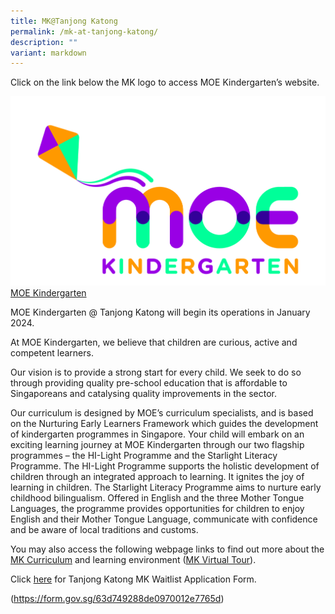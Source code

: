 ```yaml
---
title: MK@Tanjong Katong
permalink: /mk-at-tanjong-katong/
description: ""
variant: markdown
---
```

Click on the link below the MK logo to access MOE Kindergarten’s website.

![](/images/MOE%20Kindergarten.jpeg)
[MOE Kindergarten](https://www.moe.gov.sg/preschool/moe-kindergarten )

MOE Kindergarten @ Tanjong Katong will begin its operations in January 2024. 

At MOE Kindergarten, we believe that children are curious, active and competent learners.

Our vision is to provide a strong start for every child. We seek to do so through providing quality pre-school education that is affordable to Singaporeans and catalysing quality improvements in the sector.

Our curriculum is designed by MOE’s curriculum specialists, and is based on the Nurturing Early Learners Framework which guides the development of kindergarten programmes in Singapore. Your child will embark on an exciting learning journey at MOE Kindergarten through our two flagship programmes – the HI-Light Programme and the Starlight Literacy Programme.  The HI-Light Programme supports the holistic development of children through an integrated approach to learning. It ignites the joy of learning in children.  The Starlight Literacy Programme aims to nurture early childhood bilingualism. Offered in English and the three Mother Tongue Languages, the programme provides opportunities for children to enjoy English and their Mother Tongue Language, communicate with confidence and be aware of local traditions and customs.

You may also access the following webpage links to find out more about the [MK Curriculum](https://www.moe.gov.sg/preschool/moe-kindergarten/curriculum) and learning environment ([MK Virtual Tour](https://www.moe.gov.sg/preschool/moe-kindergarten/mk-virtual-tour)).


Click [here](https://form.gov.sg/63d749288de0970012e7765d) for Tanjong Katong MK Waitlist Application Form.










(https://form.gov.sg/63d749288de0970012e7765d)